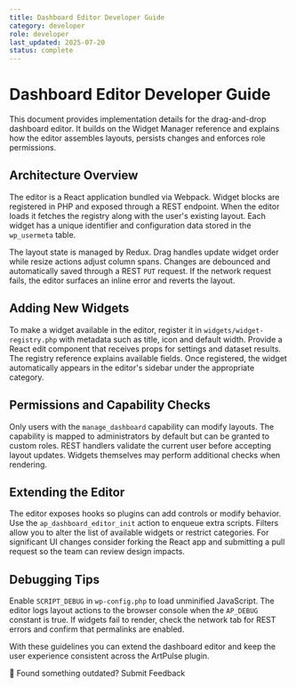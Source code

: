 ```yaml
---
title: Dashboard Editor Developer Guide
category: developer
role: developer
last_updated: 2025-07-20
status: complete
---
```


# Dashboard Editor Developer Guide

This document provides implementation details for the drag-and-drop dashboard editor. It builds on the Widget Manager reference and explains how the editor assembles layouts, persists changes and enforces role permissions.

## Architecture Overview
The editor is a React application bundled via Webpack. Widget blocks are registered in PHP and exposed through a REST endpoint. When the editor loads it fetches the registry along with the user's existing layout. Each widget has a unique identifier and configuration data stored in the `wp_usermeta` table.

The layout state is managed by Redux. Drag handles update widget order while resize actions adjust column spans. Changes are debounced and automatically saved through a REST `PUT` request. If the network request fails, the editor surfaces an inline error and reverts the layout.

## Adding New Widgets
To make a widget available in the editor, register it in `widgets/widget-registry.php` with metadata such as title, icon and default width. Provide a React edit component that receives props for settings and dataset results. The registry reference explains available fields. Once registered, the widget automatically appears in the editor's sidebar under the appropriate category.

## Permissions and Capability Checks
Only users with the `manage_dashboard` capability can modify layouts. The capability is mapped to administrators by default but can be granted to custom roles. REST handlers validate the current user before accepting layout updates. Widgets themselves may perform additional checks when rendering.

## Extending the Editor
The editor exposes hooks so plugins can add controls or modify behavior. Use the `ap_dashboard_editor_init` action to enqueue extra scripts. Filters allow you to alter the list of available widgets or restrict categories. For significant UI changes consider forking the React app and submitting a pull request so the team can review design impacts.

## Debugging Tips
Enable `SCRIPT_DEBUG` in `wp-config.php` to load unminified JavaScript. The editor logs layout actions to the browser console when the `AP_DEBUG` constant is true. If widgets fail to render, check the network tab for REST errors and confirm that permalinks are enabled.

With these guidelines you can extend the dashboard editor and keep the user experience consistent across the ArtPulse plugin.

💬 Found something outdated? Submit Feedback
